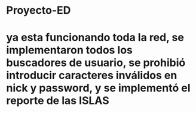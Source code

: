 # Proyecto-ED

# ya esta funcionando toda la red, se implementaron todos los buscadores de usuario, se prohibió introducir caracteres inválidos en nick y password, y se implementó el reporte de las ISLAS
